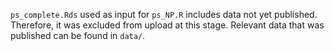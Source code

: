 `ps_complete.Rds` used as input for `ps_NP.R` includes data not yet published. Therefore, it was excluded from upload at this stage. Relevant data that was published can be found in `data/`.
